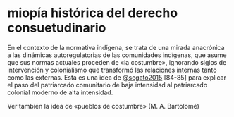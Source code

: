 # miopía histórica del derecho consuetudinario

En el contexto de la normativa indígena, se trata de una mirada anacrónica a las dinámicas autoregulatorias de las comunidades indígenas, que asume que sus normas actuales proceden de «la costumbre», ignorando siglos de intervención y colonialismo que transformó las relaciones internas tanto como las externas. Esta es una idea de [@segato2015](@segato2015.md) [84-85] para explicar el paso del patriarcado comunitario de baja intensidad al patriarcado colonial moderno de alta intensidad.

Ver también la idea de «pueblos de costumbre» (M. A. Bartolomé)
